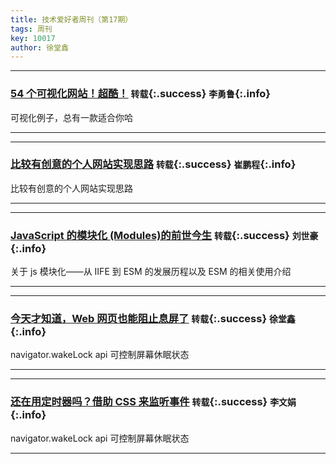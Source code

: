 ```yaml
---
title: 技术爱好者周刊（第17期）
tags: 周刊
key: 10017
author: 徐堂鑫
---
```


---

### [54 个可视化网站！超酷！](https://mp.weixin.qq.com/s/MNnrk7rB_qbYsN58i9oi1A) `转载`{:.success} `李勇鲁`{:.info}

可视化例子，总有一款适合你哈

---

---

### [比较有创意的个人网站实现思路](https://dev.to/0xfloyd/create-an-interactive-3d-portfolio-website-that-stands-out-to-employers-47gc) `转载`{:.success} `崔鹏程`{:.info}

比较有创意的个人网站实现思路

---

---

### [JavaScript 的模块化 (Modules)的前世今生](https://juejin.cn/post/7406238334216241187) `转载`{:.success} `刘世豪`{:.info}

关于 js 模块化——从 IIFE 到 ESM 的发展历程以及 ESM 的相关使用介绍

---

---

### [今天才知道，Web 网页也能阻止息屏了](https://www.zhangxinxu.com/wordpress/2024/03/js-screen-wake-lock-api/) `转载`{:.success} `徐堂鑫`{:.info}

navigator.wakeLock api 可控制屏幕休眠状态

---

---

### [还在用定时器吗？借助 CSS 来监听事件](https://juejin.cn/post/7143051955810598926) `转载`{:.success} `李文娟`{:.info}

navigator.wakeLock api 可控制屏幕休眠状态

---
